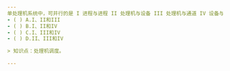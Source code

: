 ```yaml
---
单处理机系统中，可并行的是 I 进程与进程 II 处理机与设备 III 处理机与通道 IV 设备与设备
- ( ) A.I、II和III 
- ( ) B.I、II和IV 
- ( ) C.I、III和IV 
- ( ) D.II、III和IV

> 知识点：处理机调度。

---
```

